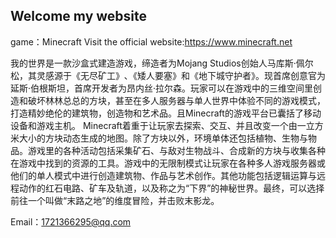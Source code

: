 ## Welcome my website

game：Minecraft         Visit the official website:https://www.minecraft.net


我的世界是一款沙盒式建造游戏，缔造者为Mojang Studios创始人马库斯·佩尔松，其灵感源于《无尽矿工》､《矮人要塞》和《地下城守护者》。现首席创意官为延斯·伯根斯坦，首席开发者为昂内丝·拉尔森。玩家可以在游戏中的三维空间里创造和破坏林林总总的方块，甚至在多人服务器与单人世界中体验不同的游戏模式，打造精妙绝伦的建筑物，创造物和艺术品。且Minecraft的游戏平台已囊括了移动设备和游戏主机。
Minecraft着重于让玩家去探索、交互、并且改变一个由一立方米大小的方块动态生成的地图。除了方块以外，环境单体还包括植物、生物与物品。游戏里的各种活动包括采集矿石、与敌对生物战斗、合成新的方块与收集各种在游戏中找到的资源的工具。游戏中的无限制模式让玩家在各种多人游戏服务器或他们的单人模式中进行创造建筑物、作品与艺术创作。其他功能包括逻辑运算与远程动作的红石电路、矿车及轨道，以及称之为“下界”的神秘世界。最终，可以选择前往一个叫做“末路之地”的维度冒险，并击败末影龙。


Email：1721366295@qq.com
